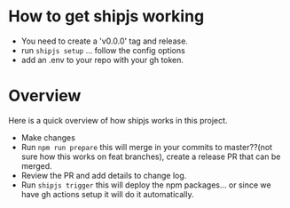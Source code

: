 # How to get shipjs working
* You need to create a 'v0.0.0' tag and release.
* run `shipjs setup` ... follow the config options
* add an .env to your repo with your gh token.

# Overview

Here is a quick overview of how shipjs works in this project.

* Make changes
* Run `npm run prepare` this will merge in your commits to master??(not sure how this works on feat branches), create a release PR that can be merged.
* Review the PR and add details to change log.
* Run `shipjs trigger` this will deploy the npm packages... or since we have gh actions setup it will do it automatically. 
